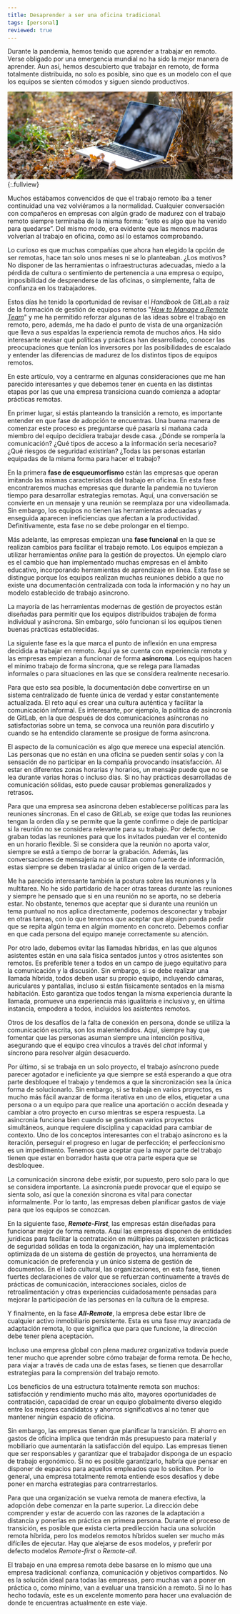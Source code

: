 ```yaml
---
title: Desaprender a ser una oficina tradicional
tags: [personal]
reviewed: true
---
```

Durante la pandemia, hemos tenido que aprender a trabajar en remoto. Verse obligado por una emergencia mundial no ha sido la mejor manera de aprender. Aun así, hemos descubierto que trabajar en remoto, de forma totalmente distribuida, no solo es posible, sino que es un modelo con el que los equipos se sienten cómodos y siguen siendo productivos.

![seedlings](/img/work-from-home.jpg){:.fullview}

Muchos estábamos convencidos de que el trabajo remoto iba a tener continuidad una vez volviéramos a la normalidad. Cualquier conversación con compañeros en empresas con algún grado de madurez con el trabajo remoto siempre terminaba de la misma forma: “esto es algo que ha venido para quedarse”. Del mismo modo, era evidente que las menos maduras volverían al trabajo en oficina, como así lo estamos comprobando.

Lo curioso es que muchas compañías que ahora han elegido la opción de ser remotas, hace tan solo unos meses ni se lo planteaban. ¿Los motivos? No disponer de las herramientas o infraestructuras adecuadas, miedo a la pérdida de cultura o sentimiento de pertenencia a una empresa o equipo, imposibilidad de desprenderse de las oficinas, o simplemente, falta de confianza en los trabajadores.

Estos días he tenido la oportunidad de revisar el _Handbook_ de GitLab a raíz de la formación de gestión de equipos remotos "[_How to Manage a Remote Team_](https://www.coursera.org/learn/remote-team-management/home/welcome)" y me ha permitido reforzar algunas de las ideas sobre el trabajo en remoto, pero, además, me ha dado el punto de vista de una organización que lleva a sus espaldas la experiencia remota de muchos años. Ha sido interesante revisar qué políticas y prácticas han desarrollado, conocer las preocupaciones que tenían los inversores por las posibilidades de escalado y entender las diferencias de madurez de los distintos tipos de equipos remotos.

En este artículo, voy a centrarme en algunas consideraciones que me han parecido interesantes y que debemos tener en cuenta en las distintas etapas por las que una empresa transiciona cuando comienza a adoptar prácticas remotas.

En primer lugar, si estás planteando la transición a remoto, es importante entender en que fase de adopción te encuentras. Una buena manera de comenzar este proceso es preguntarse qué pasaría si mañana cada miembro del equipo decidiera trabajar desde casa. ¿Dónde se rompería la comunicación? ¿Qué tipos de acceso a la información sería necesario? ¿Qué riesgos de seguridad existirían? ¿Todas las personas estarían equipadas de la misma forma para hacer el trabajo?

En la primera **fase de esqueumorfismo** están las empresas que operan imitando las mismas características del trabajo en oficina. En esta fase encontraremos muchas empresas que durante la pandemia no tuvieron tiempo para desarrollar estrategias remotas. Aquí, una conversación se convierte en un mensaje y una reunión se reemplaza por una videollamada. Sin embargo, los equipos no tienen las herramientas adecuadas y enseguida aparecen ineficiencias que afectan a la productividad. Definitivamente, esta fase no se debe prolongar en el tiempo.

Más adelante, las empresas empiezan una **fase funcional** en la que se realizan cambios para facilitar el trabajo remoto. Los equipos empiezan a utilizar herramientas _online_ para la gestión de proyectos. Un ejemplo claro es el cambio que han implementado muchas empresas en el ámbito educativo, incorporando herramientas de aprendizaje en línea. Esta fase se distingue porque los equipos realizan muchas reuniones debido a que no existe una documentación centralizada con toda la información y no hay un modelo establecido de trabajo asíncrono.

La mayoría de las herramientas modernas de gestión de proyectos están diseñadas para permitir que los equipos distribuidos trabajen de forma individual y asíncrona. Sin embargo, sólo funcionan si los equipos tienen buenas prácticas establecidas.

La siguiente fase es la que marca el punto de inflexión en una empresa decidida a trabajar en remoto. Aquí ya se cuenta con experiencia remota y las empresas empiezan a funcionar de forma **asíncrona**. Los equipos hacen el mínimo trabajo de forma síncrona, que se relega para llamadas informales o para situaciones en las que se considera realmente necesario.

Para que esto sea posible, la documentación debe convertirse en un sistema centralizado de fuente única de verdad y estar constantemente actualizada. El reto aquí es crear una cultura auténtica y facilitar la comunicación informal. Es interesante, por ejemplo, la política de asíncronía de GitLab, en la que después de dos comunicaciones asíncronas no satisfactorias sobre un tema, se convoca una reunión para discutirlo y cuando se ha entendido claramente se prosigue de forma asíncrona.

El aspecto de la comunicación es algo que merece una especial atención. Las personas que no están en una oficina se pueden sentir solas y con la sensación de no participar en la compañía provocando insatisfacción. Al estar en diferentes zonas horarias y horarios, un mensaje puede que no se lea durante varias horas o incluso días. Si no hay prácticas desarrolladas de comunicación sólidas, esto puede causar problemas generalizados y retrasos.

Para que una empresa sea asíncrona deben establecerse políticas para las reuniones síncronas. En el caso de GitLab, se exige que todas las reuniones tengan la orden día y se permite que la gente confirme o deje de participar si la reunión no se considera relevante para su trabajo. Por defecto, se graban todas las reuniones para que los invitados puedan ver el contenido en un horario flexible. Si se considera que la reunión no aporta valor, siempre se está a tiempo de borrar la grabación. Además, las conversaciones de mensajería no se utilizan como fuente de información, estas siempre se deben trasladar al único origen de la verdad.

Me ha parecido interesante también la postura sobre las reuniones y la multitarea. No he sido partidario de hacer otras tareas durante las reuniones y siempre he pensado que si en una reunión no se aporta, no se debería estar. No obstante, tenemos que aceptar que si durante una reunión un tema puntual no nos aplica directamente, podemos desconectar y trabajar en otras tareas, con lo que tenemos que aceptar que alguien pueda pedir que se repita algún tema en algún momento en concreto. Debemos confiar en que cada persona del equipo maneje correctamente su atención.

Por otro lado, debemos evitar las llamadas híbridas, en las que algunos asistentes están en una sala física sentados juntos y otros asistentes son remotos. Es preferible tener a todos en un campo de juego equitativo para la comunicación y la discusión. Sin embargo, si se debe realizar una llamada híbrida, todos deben usar su propio equipo, incluyendo cámaras, auriculares y pantallas, incluso si están físicamente sentados en la misma habitación. Esto garantiza que todos tengan la misma experiencia durante la llamada, promueve una experiencia más igualitaria e inclusiva y, en última instancia, empodera a todos, incluidos los asistentes remotos.

Otros de los desafíos de la falta de conexión en persona, donde se utiliza la comunicación escrita, son los malentendidos. Aquí, siempre hay que fomentar que las personas asuman siempre una intención positiva, asegurando que el equipo crea vínculos a través del _chat_ informal y síncrono para resolver algún desacuerdo.

Por último, si se trabaja en un solo proyecto, el trabajo asíncrono puede parecer agotador e ineficiente ya que siempre se está esperando a que otra parte desbloquee el trabajo y tendemos a que la sincronización sea la única forma de solucionarlo. Sin embargo, si se trabaja en varios proyectos, es mucho más fácil avanzar de forma iterativa en uno de ellos, etiquetar a una persona o a un equipo para que realice una aportación o acción deseada y cambiar a otro proyecto en curso mientras se espera respuesta. La asincronía funciona bien cuando se gestionan varios proyectos simultáneos, aunque requiere disciplina y capacidad para cambiar de contexto. Uno de los conceptos interesantes con el trabajo asíncrono es la iteración, perseguir el progreso en lugar de perfección; el perfeccionismo es un impedimento. Tenemos que aceptar que la mayor parte del trabajo tienen que estar en borrador hasta que otra parte espera que se desbloquee.

La comunicación síncrona debe existir, por supuesto, pero solo para lo que se considera importante. La asincronía puede provocar que el equipo se sienta solo, así que la conexión síncrona es vital para conectar informalmente. Por lo tanto, las empresas deben planificar gastos de viaje para que los equipos se conozcan.

En la siguiente fase, **_Remote-First_**, las empresas están diseñadas para funcionar mejor de forma remota. Aquí las empresas disponen de entidades jurídicas para facilitar la contratación en múltiples países, existen prácticas de seguridad sólidas en toda la organización, hay una implementación optimizada de un sistema de gestión de proyectos, una herramienta de comunicación de preferencia y un único sistema de gestión de documentos. En el lado cultural, las organizaciones, en esta fase, tienen fuertes declaraciones de valor que se refuerzan continuamente a través de prácticas de comunicación, interacciones sociales, ciclos de retroalimentación y otras experiencias cuidadosamente pensadas para mejorar la participación de las personas en la cultura de la empresa.

Y finalmente, en la fase **_All-Remote_**, la empresa debe estar libre de cualquier activo inmobiliario persistente. Esta es una fase muy avanzada de adaptación remota, lo que significa que para que funcione, la dirección debe tener plena aceptación.

Incluso una empresa global con plena madurez organizativa todavía puede tener mucho que aprender sobre cómo trabajar de forma remota. De hecho, para viajar a través de cada una de estas fases, se tienen que desarrollar estrategias para la comprensión del trabajo remoto.

Los beneficios de una estructura totalmente remota son muchos: satisfacción y rendimiento mucho más alto, mayores oportunidades de contratación, capacidad de crear un equipo globalmente diverso elegido entre los mejores candidatos y ahorros significativos al no tener que mantener ningún espacio de oficina.

Sin embargo, las empresas tienen que planificar la transición. El ahorro en gastos de oficina implica que tendrán más presupuesto para material y mobiliario que aumentarán la satisfacción del equipo. Las empresas tienen que ser responsables y garantizar que el trabajador disponga de un espacio de trabajo ergonómico. Si no es posible garantizarlo, habría que pensar en disponer de espacios para aquellos empleados que lo soliciten. Por lo general, una empresa totalmente remota entiende esos desafíos y debe poner en marcha estrategias para contrarrestarlos.

Para que una organización se vuelva remota de manera efectiva, la adopción debe comenzar en la parte superior. La dirección debe comprender y estar de acuerdo con las razones de la adaptación a distancia y ponerlas en práctica en primera persona. Durante el proceso de transición, es posible que exista cierta predilección hacia una solución remota híbrida, pero los modelos remotos híbridos suelen ser mucho más difíciles de ejecutar. Hay que alejarse de esos modelos, y preferir por defecto modelos _Remote-first_ o _Remote-all_.

El trabajo en una empresa remota debe basarse en lo mismo que una empresa tradicional: confianza, comunicación y objetivos compartidos. No es la solución ideal para todas las empresas, pero muchas van a poner en práctica o, como mínimo, van a evaluar una transición a remoto. Si no lo has hecho todavía, este es un excelente momento para hacer una evaluación de donde te encuentras actualmente en este viaje.
